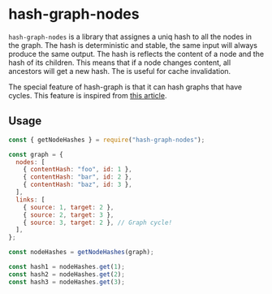 # hash-graph-nodes

`hash-graph-nodes` is a library that assignes a uniq hash to all the nodes in the graph. The hash is deterministic and stable, the same input will always produce the same output.
The hash is reflects the content of a node and the hash of its children. This means that if a node changes content, all ancestors will get a new hash. The is useful for cache invalidation.

The special feature of hash-graph is that it can hash graphs that have cycles. This feature is inspired from [this article](https://www.fugue.co/blog/2016-05-18-cryptographic-hashes-and-dependency-cycles.html).

## Usage

```javascript
const { getNodeHashes } = require("hash-graph-nodes");

const graph = {
  nodes: [
    { contentHash: "foo", id: 1 },
    { contentHash: "bar", id: 2 },
    { contentHash: "baz", id: 3 },
  ],
  links: [
    { source: 1, target: 2 },
    { source: 2, target: 3 },
    { source: 3, target: 2 }, // Graph cycle!
  ],
};

const nodeHashes = getNodeHashes(graph);

const hash1 = nodeHashes.get(1);
const hash2 = nodeHashes.get(2);
const hash3 = nodeHashes.get(3);
```
